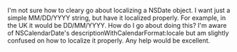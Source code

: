 I'm not sure how to cleary go about localizing a NSDate object. I want just a simple MM/DD/YYYY string, but have it localized properly. For example, in the UK it would be DD/MM/YYYY. How do I go about doing this? I'm aware of NSCalendarDate's descriptionWithCalendarFormat:locale but am slightly confused on how to localize it properly. Any help would be excellent.
